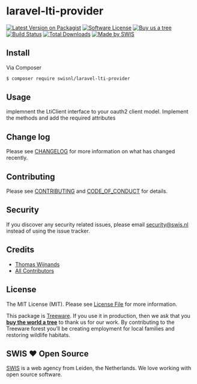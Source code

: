 # laravel-lti-provider

[![Latest Version on Packagist][ico-version]][link-packagist]
[![Software License][ico-license]](LICENSE.md)
[![Buy us a tree][ico-treeware]][link-treeware]
[![Build Status][ico-github-actions]][link-github-actions]
[![Total Downloads][ico-downloads]][link-downloads]
[![Made by SWIS][ico-swis]][link-swis]




## Install

Via Composer

``` bash
$ composer require swisnl/laravel-lti-provider
```
## Usage
implemnent the LtiClient interface to your oauth2 client model. Implement the methods and add the required attributes

## Change log

Please see [CHANGELOG](CHANGELOG.md) for more information on what has changed recently.

## Contributing

Please see [CONTRIBUTING](CONTRIBUTING.md) and [CODE_OF_CONDUCT](CODE_OF_CONDUCT.md) for details.

## Security

If you discover any security related issues, please email security@swis.nl instead of using the issue tracker.

## Credits

- [Thomas Wijnands][link-author]
- [All Contributors][link-contributors]

## License

The MIT License (MIT). Please see [License File](LICENSE.md) for more information.

This package is [Treeware](https://treeware.earth). If you use it in production, then we ask that you [**buy the world a tree**][link-treeware] to thank us for our work. By contributing to the Treeware forest you’ll be creating employment for local families and restoring wildlife habitats.

## SWIS :heart: Open Source

[SWIS][link-swis] is a web agency from Leiden, the Netherlands. We love working with open source software. 

[ico-version]: https://img.shields.io/packagist/v/swisnl/laravel-lti-provider.svg?style=flat-square
[ico-license]: https://img.shields.io/badge/license-MIT-brightgreen.svg?style=flat-square
[ico-treeware]: https://img.shields.io/badge/Treeware-%F0%9F%8C%B3-lightgreen.svg?style=flat-square
[ico-github-actions]: https://img.shields.io/github/actions/workflow/status/swisnl/laravel-lti-provider/tests.yml?label=tests&branch=master&style=flat-square
[ico-downloads]: https://img.shields.io/packagist/dt/swisnl/laravel-lti-provider.svg?style=flat-square
[ico-swis]: https://img.shields.io/badge/%F0%9F%9A%80-made%20by%20SWIS-%230737A9.svg?style=flat-square

[link-packagist]: https://packagist.org/packages/swisnl/laravel-lti-provider
[link-github-actions]: https://github.com/swisnl/laravel-lti-provider/actions/workflows/tests.yml
[link-downloads]: https://packagist.org/packages/swisnl/laravel-lti-provider
[link-treeware]: https://plant.treeware.earth/swisnl/laravel-lti-provider
[link-author]: https://github.com/tommie1001
[link-contributors]: ../../contributors
[link-swis]: https://www.swis.nl
